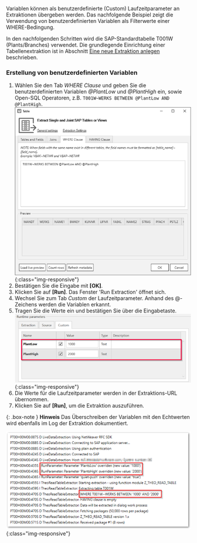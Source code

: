 Variablen können als benutzerdefinierte (Custom) Laufzeitparameter an Extraktionen übergeben werden.
Das nachfolgende Beispiel zeigt die Verwendung von benutzerdefinierten Variablen als Filterwerte einer WHERE-Bedingung.

In den nachfolgenden Schritten wird die SAP-Standardtabelle T001W (Plants/Branches) verwendet. Die grundlegende Einrichtung einer Tabellenextraktion ist in Abschnitt [Eine neue Extraktion anlegen](../erste-schritte/eine-neue-extraktion-anlegen) beschrieben.

### Erstellung von benutzerdefinierten Variablen

1. Wählen Sie den Tab *WHERE Clause* und geben Sie die benutzerdefinierten Variablen *@PlantLow* und *@PlantHigh* ein, sowie Open-SQL Operatoren, z.B. `T001W~WERKS BETWEEN @PlantLow AND @PlantHigh`.
![Extraction-User-Variables](/img/content/Extraction-User-Variables.png){:class="img-responsive"}
2. Bestätigen Sie die Eingabe mit **[OK]**.
3. Klicken Sie auf **[Run]**. Das Fenster 'Run Extraction' öffnet sich.
4. Wechsel Sie zum Tab *Custom* der Laufzeitparameter. Anhand des @-Zeichens werden die Variablen erkannt.
5. Tragen Sie die Werte ein und bestätigen Sie über die Eingabetaste.
![Run-Extraction-Custom-Defined-Parameters](/img/content/Run-Extraction-Custom-Defined-Parameters.png){:class="img-responsive"}
6. Die Werte für die Laufzeitparameter werden in der Extraktions-URL übernommen.
7. Klicken Sie auf **[Run]**, um die Extraktion auszuführen.

{: .box-note }
**Hinweis** Das Überschreiben der Variablen mit den Echtwerten wird ebenfalls im Log der Extraktion dokumentiert.

![Extraction-User-Variables-Log](/img/content/Extraction-User-Variables-log.png){:class="img-responsive"}
